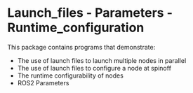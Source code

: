 # Launch_files - Parameters - Runtime_configuration
This package contains programs that demonstrate:
- The use of launch files to launch multiple nodes in parallel
- The use of launch files to configure a node at spinoff
- The runtime configurability of nodes
- ROS2 Parameters
